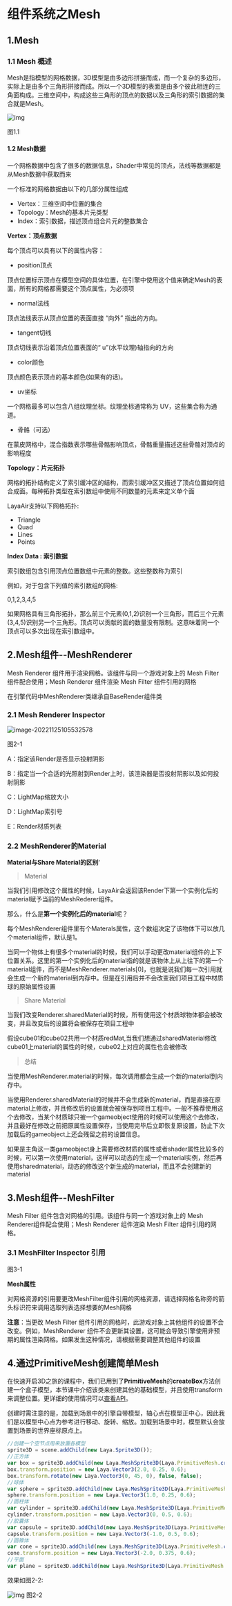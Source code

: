 # 组件系统之Mesh

## 1.Mesh

### 1.1 Mesh 概述

Mesh是指模型的网格数据，3D模型是由多边形拼接而成，而一个复杂的多边形，实际上是由多个三角形拼接而成。所以一个3D模型的表面是由多个彼此相连的三角面构成。三维空间中，构成这些三角形的顶点的数据以及三角形的索引数据的集合就是Mesh。

 ![img](https://official.layabox.com/laya_data/LayaAir_TS/3D/Model_and_Mesh/Overview_of_Mesh/img/1.png)

图1.1

#### 1.2 Mesh数据

一个网格数据中包含了很多的数据信息，Shader中常见的顶点，法线等数据都是从Mesh数据中获取而来

一个标准的网格数据由以下的几部分属性组成

- Vertex：三维空间中位置的集合
- Topology：Mesh的基本片元类型
- Index：索引数据，描述顶点组合片元的整数集合

**Vertex：顶点数据**

每个顶点可以具有以下的属性内容：

- position顶点

顶点位置标示顶点在模型空间的具体位置，在引擎中使用这个值来确定Mesh的表面，所有的网格都需要这个顶点属性，为必须项

- normal法线

顶点法线表示从顶点位置的表面直接 “向外” 指出的方向。

- tangent切线

顶点切线表示沿着顶点位置表面的“ u”(水平纹理)轴指向的方向

- color颜色

顶点颜色表示顶点的基本颜色(如果有的话)。

- uv坐标

一个网格最多可以包含八组纹理坐标。纹理坐标通常称为 UV，这些集合称为通道。

- 骨骼（可选）

在蒙皮网格中，混合指数表示哪些骨骼影响顶点，骨骼重量描述这些骨骼对顶点的影响程度

**Topology：片元拓扑**

网格的拓扑结构定义了索引缓冲区的结构，而索引缓冲区又描述了顶点位置如何组合成面。每种拓扑类型在索引数组中使用不同数量的元素来定义单个面

LayaAir支持以下网格拓扑:

- Triangle
- Quad
- Lines
- Points

**Index Data : 索引数据**

索引数组包含引用顶点位置数组中元素的整数。这些整数称为索引

例如，对于包含下列值的索引数组的网格:

0,1,2,3,4,5

如果网格具有三角形拓扑，那么前三个元素(0,1,2)识别一个三角形，而后三个元素(3,4,5)识别另一个三角形。顶点可以贡献的面的数量没有限制。这意味着同一个顶点可以多次出现在索引数组中。

## 2.Mesh组件--MeshRenderer

Mesh Renderer 组件用于渲染网格。该组件与同一个游戏对象上的 Mesh Filter组件配合使用；Mesh Renderer 组件渲染 Mesh Filter 组件引用的网格

在引擎代码中MeshRenderer类继承自BaseRender组件类

### 2.1 Mesh Renderer Inspector

 ![image-20221125105532578](img/image-20221125105532578.png)

图2-1

A：指定该Render是否显示投射阴影

B：指定当一个合适的光照射到Render上时，该渲染器是否投射阴影以及如何投射阴影

C：LightMap缩放大小

D：LightMap索引号

E：Render材质列表

### 2.2 MeshRenderer的Material

**Material与Share Material的区别**‘

> Material

当我们引用修改这个属性的时候，LayaAir会返回该Render下第一个实例化后的material赋予当前的MeshRederer组件。

那么，什么是**第一个实例化后的material**呢？

每个MeshRenderer组件里有个Materals属性，这个数组决定了该物体下可以放几个material组件，默认是1。

当同一个物体上有很多个material的时候，我们可以手动更改material组件的上下位置关系。这里的第一个实例化后的material指的就是该物体上从上往下的第一个material组件，而不是MeshRenderer.materials[0]，也就是说我们每一次引用就会生成一个新的material到内存中。但是在引用后并不会改变我们项目工程中材质球的原始属性设置

> Share Material

当我们改变Renderer.sharedMaterial的时候，所有使用这个材质球物体都会被改变，并且改变后的设置将会被保存在项目工程中

假设cube01和cube02共用一个材质redMat,当我们想通过sharedMaterial修改cube01上material的属性的时候，cube02上对应的属性也会被修改

>  总结

当使用MeshRenderer.material的时候，每次调用都会生成一个新的material到内存中。

当使用Renderer.sharedMaterial的时候并不会生成新的material，而是直接在原material上修改，并且修改后的设置就会被保存到项目工程中。一般不推荐使用这个去修改，当某个材质球只被一个gameobject使用的时候可以使用这个去修改，并且最好在修改之前把原属性设置保存，当使用完毕后立即恢复原设置，防止下次加载后的gameobject上还会残留之前的设置信息。

如果是主角这一类gameobject身上需要修改材质的属性或者shader属性比较多的时候，可以第一次使用material，这样可以动态的生成一个material实例，然后再使用sharedmaterial，动态的修改这个新生成的material，而且不会创建新的material

## 3.Mesh组件--MeshFilter

Mesh Filter 组件包含对网格的引用。该组件与同一个游戏对象上的 Mesh Renderer组件配合使用；Mesh Renderer 组件渲染 Mesh Filter 组件引用的网格。

### 3.1 MeshFilter Inspector 引用

图3-1

**Mesh属性**

对网格资源的引用要更改MeshFilter组件引用的网格资源，请选择网格名称旁的箭头标识符来调用选取列表选择想要的Mesh网格

**注意**：当更改 Mesh Filter 组件引用的网格时，此游戏对象上其他组件的设置不会改变。例如，MeshRenderer 组件不会更新其设置，这可能会导致引擎使用非预期的属性渲染网格。如果发生这种情况，请根据需要调整其他组件的设置

## 4.通过PrimitiveMesh创建简单Mesh

 在快速开启3D之旅的课程中，我们已用到了**PrimitiveMesh**的**createBox**方法创建一个盒子模型，本节课中介绍该类来创建其他的基础模型，并且使用transform来调整位置。更详细的使用情况可以[查看API](https://layaair.ldc.layabox.com/api2/Chinese/index.html?category=Core&class=laya.d3.resource.models.PrimitiveMesh)。

创建时需注意的是，加载到场景中的引擎自带模型，轴心点在模型正中心，因此我们是以模型中心点为参考进行移动、旋转、缩放。加载到场景中时，模型默认会放置到场景的世界座标原点上。

```typescript
//创建一个空节点用来放置各模型
sprite3D = scene.addChild(new Laya.Sprite3D());
//正方体
var box = sprite3D.addChild(new Laya.MeshSprite3D(Laya.PrimitiveMesh.createBox(0.5, 0.5, 0.5)));
box.transform.position = new Laya.Vector3(2.0, 0.25, 0.6);
box.transform.rotate(new Laya.Vector3(0, 45, 0), false, false);
//球体
var sphere = sprite3D.addChild(new Laya.MeshSprite3D(Laya.PrimitiveMesh.createSphere(0.25, 20, 20)));
sphere.transform.position = new Laya.Vector3(1.0, 0.25, 0.6);
//圆柱体
var cylinder = sprite3D.addChild(new Laya.MeshSprite3D(Laya.PrimitiveMesh.createCylinder(0.25, 1, 20)));
cylinder.transform.position = new Laya.Vector3(0, 0.5, 0.6);
//胶囊体
var capsule = sprite3D.addChild(new Laya.MeshSprite3D(Laya.PrimitiveMesh.createCapsule(0.25, 1, 10, 20)));
capsule.transform.position = new Laya.Vector3(-1.0, 0.5, 0.6);
//圆锥体
var cone = sprite3D.addChild(new Laya.MeshSprite3D(Laya.PrimitiveMesh.createCone(0.25, 0.75)));
cone.transform.position = new Laya.Vector3(-2.0, 0.375, 0.6);
//平面
var plane = sprite3D.addChild(new Laya.MeshSprite3D(Laya.PrimitiveMesh.createPlane(6, 6, 10, 10)));
```

效果如图2-2:

![img](img/2.png)
图2-2

